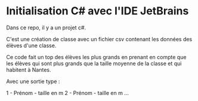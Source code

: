 # Initialisation C# avec l'IDE JetBrains

Dans ce repo, il y a un projet c#.

C'est une création de classe avec un fichier csv contenant les données des élèves d'une classe.

Ce code fait un top des élèves les plus grands en prenant en compte que les élèves qui sont plus grands que la taille moyenne de la classe et qui habitent à Nantes.

Avec une sortie type :

1 - Prénom - taille en m
2 - Prénom - taille en m ...
